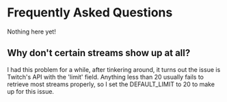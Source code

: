Frequently Asked Questions
==========================

Nothing here yet!

## Why don't certain streams show up at all?

I had this problem for a while, after tinkering around, it turns out the issue 
is Twitch's API with the 'limit' field. Anything less than 20 usually fails to 
retrieve most streams properly, so I set the DEFAULT_LIMIT to 20 to make up for 
this issue.

